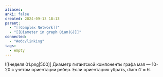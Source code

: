 ```yaml
---
aliases: 
anki: false
created: 2024-09-13 18:13
parent:
  - "[[Complex Network]]"
  - "[[Diameter in graph Diam(G)]]"
connected:
  - "#обс/linking"
tags:
  - empty
---
```


![[неделя 01.png|500]]
Диаметр гигантской компоненты графа мал — 10-20 с учетом ориентации ребер. Если ориентацию убрать, $\text{diam } G\approx 6$. 